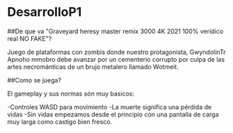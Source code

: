 # DesarrolloP1

##De que va "Graveyard heresy master remix 3000 4K 2021 100% verídico real NO FAKE"?

Juego de plataformas con zombis donde nuestro protagonista, GwyndolinTr Apnoho mmobro debe avanzar por un cementerio corrupto por culpa de las artes necrománticas de un brujo metalero llamado Wotmeit.

##Como se juega?

El gameplay y sus normas són muy basicos:

-Controles WASD para movimiento
-La muerte significa una pérdida de vidas
-Sin vidas empezamos desde el principio con una pantalla de carga muy larga como castigo bien fresco.


